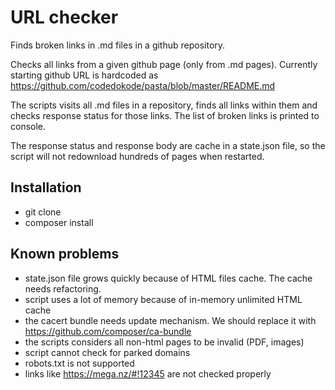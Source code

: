 # URL checker

Finds broken links in .md files in a github repository.

Checks all links from a given github page (only from .md pages). Currently starting github URL is hardcoded as https://github.com/codedokode/pasta/blob/master/README.md

The scripts visits all .md files in a repository, finds all links within them and checks response status for those links. The list of broken links is printed to console.

The response status and response body are cache in a state.json file, so the script will not redownload hundreds of pages when restarted.

## Installation

- git clone
- composer install

## Known problems

- state.json file grows quickly because of HTML files cache. The cache needs refactoring.
- script uses a lot of memory because of in-memory unlimited HTML cache
- the cacert bundle needs update mechanism. We should replace it with https://github.com/composer/ca-bundle
- the scripts considers all non-html pages to be invalid (PDF, images)
- script cannot check for parked domains
- robots.txt is not supported
- links like https://mega.nz/#!12345 are not checked properly
